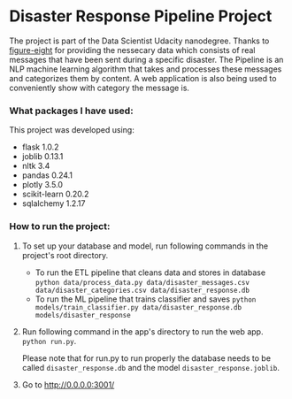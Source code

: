 # Disaster Response Pipeline Project
The project is part of the Data Scientist Udacity nanodegree. Thanks to [figure-eight](https://www.figure-eight.com/) for providing the nessecary data which consists of real messages that have been sent during a specific disaster. The Pipeline is an NLP machine learning algorithm that takes and processes these messages and categorizes them by content. A web application is also being used to conveniently show with category the message is.

### What packages I have used:
This project was developed using:
* flask 1.0.2
* joblib 0.13.1
* nltk 3.4
* pandas 0.24.1 
* plotly 3.5.0
* scikit-learn 0.20.2
* sqlalchemy 1.2.17 

### How to run the project:
1. To set up your database and model, run  following commands in the project's root directory.

    - To run the ETL pipeline that cleans data and stores in database
        `python data/process_data.py data/disaster_messages.csv data/disaster_categories.csv data/disaster_response.db`
    - To run the ML pipeline that trains classifier and saves
        `python models/train_classifier.py data/disaster_response.db models/disaster_response`

2. Run following command in the app's directory to run the web app.
    `python run.py`.
    
    Please note that for run.py to run properly the database needs to be called `disaster_response.db` and 
    the model `disaster_response.joblib`.

3. Go to http://0.0.0.0:3001/
